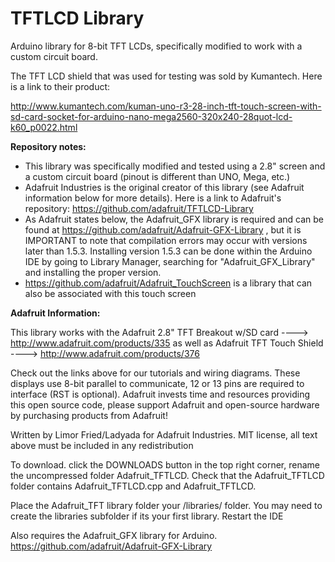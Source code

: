 # TFTLCD Library
Arduino library for 8-bit TFT LCDs, specifically modified to work with a custom circuit board.

The TFT LCD shield that was used for testing was sold by Kumantech. Here is a link to their product: 

http://www.kumantech.com/kuman-uno-r3-28-inch-tft-touch-screen-with-sd-card-socket-for-arduino-nano-mega2560-320x240-28quot-lcd-k60_p0022.html

**Repository notes:** 
- This library was specifically modified and tested using a 2.8" screen and a custom circuit board (pinout is different than UNO, Mega, etc.)
- Adafruit Industries is the original creator of this library (see Adafruit information below for more details). Here is a link to Adafruit's repository: https://github.com/adafruit/TFTLCD-Library
- As Adafruit states below, the Adafruit_GFX library is required and can be found at https://github.com/adafruit/Adafruit-GFX-Library , but it is IMPORTANT to note that compilation errors may occur with versions later than 1.5.3. Installing version 1.5.3 can be done within the Arduino IDE by going to Library Manager, searching for "Adafruit_GFX_Library" and installing the proper version. 
- https://github.com/adafruit/Adafruit_TouchScreen is a library that can also be associated with this touch screen

**Adafruit Information:** 

This library works with the Adafruit 2.8" TFT Breakout w/SD card
  ----> http://www.adafruit.com/products/335
as well as Adafruit TFT Touch Shield
  ----> http://www.adafruit.com/products/376
 
Check out the links above for our tutorials and wiring diagrams.
These displays use 8-bit parallel to communicate, 12 or 13 pins are required
to interface (RST is optional).
Adafruit invests time and resources providing this open source code,
please support Adafruit and open-source hardware by purchasing
products from Adafruit!

Written by Limor Fried/Ladyada for Adafruit Industries.
MIT license, all text above must be included in any redistribution

To download. click the DOWNLOADS button in the top right corner, rename the uncompressed folder Adafruit_TFTLCD. Check that the Adafruit_TFTLCD folder contains Adafruit_TFTLCD.cpp and Adafruit_TFTLCD.

Place the Adafruit_TFT library folder your <arduinosketchfolder>/libraries/ folder. You may need to create the libraries subfolder if its your first library. Restart the IDE

Also requires the Adafruit_GFX library for Arduino. https://github.com/adafruit/Adafruit-GFX-Library
